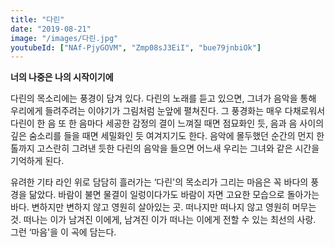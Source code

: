 ```yaml
---
title: "다린"
date: "2019-08-21"
image: "/images/다린.jpg"
youtubeId: ["NAf-PjyGOVM", "Zmp08sJ3EiI", "bue79jnbiOk"]
---
```


**너의 나중은 나의 시작이기에**

다린의 목소리에는 풍경이 담겨 있다. 다린의 노래를 듣고 있으면, 그녀가 음악을 통해 우리에게 들려주려는 이야기가 그림처럼 눈앞에 펼쳐진다. 그 풍경화는 매우 다채로워서 다린이 한 음 또 한 음마다 세공한 감정의 결이 느껴질 때면 점묘화인 듯, 음과 음 사이의 깊은 숨소리를 들을 때면 세밀화인 듯 여겨지기도 한다.
음악에 몰두했던 순간의 먼지 한 톨까지 고스란히 그려낸 듯한 다린의 음악을 들으면 어느새 우리는 그녀와 같은 시간을 기억하게 된다.

유려한 기타 라인 위로 담담히 흘러가는 ‘다린'의 목소리가 그리는 마음은 꼭 바다의 풍경을 닮았다. 바람이 불면 물결이 일렁이다가도 바람이 자면 고요한 모습으로 돌아가는 바다. 변하지만 변하지 않고 영원히 살아있는 곳. 떠나지만 떠나지 않고 영원히 머무는 것. 떠나는 이가 남겨진 이에게, 남겨진 이가 떠나는 이에게 전할 수 있는 최선의 사랑. 그런 ‘마음'을 이 곡에 담는다.
